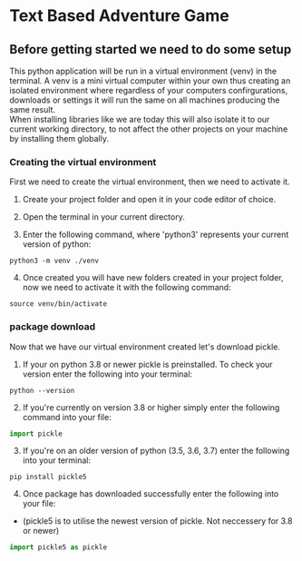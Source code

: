 # Text Based Adventure Game

## Before getting started we need to do some setup
This python application will be run in a virtual environment (venv) in the terminal. A venv is a mini virtual computer within your own thus creating an isolated environment where regardless of your computers confirgurations, downloads or settings it will run the same on all machines producing the same result.   
When installing libraries like we are today this will also isolate it to our current working directory, to not affect the other projects on your machine by installing them globally.

### Creating the virtual environment
First we need to create the virtual environment, then we need to activate it.

1. Create your project folder and open it in your code editor of choice.

2. Open the terminal in your current directory.

3. Enter the following command, where 'python3' represents your current version of python:

```
python3 -m venv ./venv
```

4. Once created you will have new folders created in your project folder, now we need to activate it with the following command:

```
source venv/bin/activate
```

### package download 
Now that we have our virtual environment created let's download pickle.

1. If your on python 3.8 or newer pickle is preinstalled. To check your version enter the following into your terminal:

```
python --version
```

2. If you're currently on version 3.8 or higher simply enter the following command into your file:

```python
import pickle
```

3. If you're on an older version of python (3.5, 3.6, 3.7) enter the following into your terminal:

```
pip install pickle5
```

4. Once package has downloaded successfully enter the following into your file:  
 - (pickle5 is to utilise the newest version of pickle. Not neccessery for 3.8 or newer)

```python
import pickle5 as pickle
```